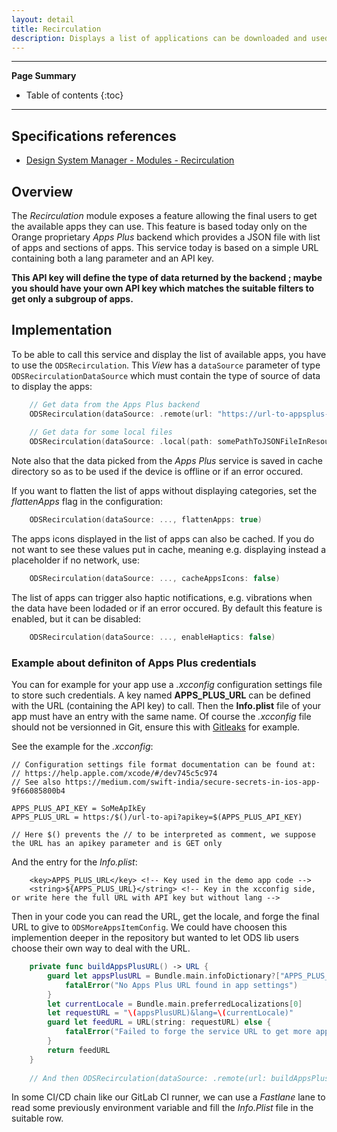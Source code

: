 ```yaml
---
layout: detail
title: Recirculation
description: Displays a list of applications can be downloaded and used by user.
---
```

---

**Page Summary**

* Table of contents
{:toc}

---

## Specifications references

- [Design System Manager - Modules - Recirculation](https://system.design.orange.com/0c1af118d/p/37aa79-recirculation)

## Overview

The _Recirculation_ module exposes a feature allowing the final users to get the available apps they can use.
This feature is based today only on the Orange proprietary _Apps Plus_ backend which provides a JSON file with list of apps and sections of apps.
This service today is based on a simple URL containing both a lang parameter and an API key. 

**This API key will define the type of data returned by the backend ; maybe you should have your own API key which matches the suitable filters to get only a subgroup of apps.**

## Implementation

To be able to call this service and display the list of available apps, you have to use the `ODSRecirculation`.
This _View_ has a `dataSource` parameter of type `ODSRecirculationDataSource` which must contain the type of source of data to display the apps:
                                     
```swift
    // Get data from the Apps Plus backend
    ODSRecirculation(dataSource: .remote(url: "https://url-to-appsplus-backend/get?apikey=SomeKey&lang=fr"))
    
    // Get data for some local files
    ODSRecirculation(dataSource: .local(path: somePathToJSONFileInResources))
```

Note also that the data picked from the _Apps Plus_ service is saved in cache directory so as to be used if the device is offline
or if an error occured.

If you want to flatten the list of apps without displaying categories, set the _flattenApps_ flag in the configuration:

```swift
    ODSRecirculation(dataSource: ..., flattenApps: true)
```  

The apps icons displayed in the list of apps can also be cached.
If you do not want to see these values put in cache, meaning e.g. displaying instead a placeholder if no network, use:

```swift
    ODSRecirculation(dataSource: ..., cacheAppsIcons: false)
```

The list of apps can trigger also haptic notifications, e.g. vibrations when the data have been lodaded or if an error occured.
By default this feature is enabled, but it can be disabled:

```swift
    ODSRecirculation(dataSource: ..., enableHaptics: false)
```

### Example about definiton of Apps Plus credentials

You can for example for your app use a _.xcconfig_ configuration settings file to store such credentials.
A key named **APPS_PLUS_URL** can be defined with the URL (containing the API key) to call.
Then the **Info.plist** file of your app must have an entry with the same name.
Of course the _.xcconfig_ file should not be versionned in Git, ensure this with [Gitleaks](https://github.com/gitleaks/gitleaks) for example.

See the example for the _.xcconfig_:

```text
// Configuration settings file format documentation can be found at:
// https://help.apple.com/xcode/#/dev745c5c974
// See also https://medium.com/swift-india/secure-secrets-in-ios-app-9f66085800b4

APPS_PLUS_API_KEY = SoMeApIkEy
APPS_PLUS_URL = https:/$()/url-to-api?apikey=$(APPS_PLUS_API_KEY)

// Here $() prevents the // to be interpreted as comment, we suppose the URL has an apikey parameter and is GET only
```

And the entry for the _Info.plist_:

```text
    <key>APPS_PLUS_URL</key> <!-- Key used in the demo app code -->
    <string>${APPS_PLUS_URL}</string> <!-- Key in the xcconfig side, or write here the full URL with API key but without lang -->
```

Then in your code you can read the URL, get the locale, and forge the final URL to give to `ODSMoreAppsItemConfig`.
We could have choosen this implemention deeper in the repository but wanted to let ODS lib users choose their own way to deal with the URL.

```swift
    private func buildAppsPlusURL() -> URL {
        guard let appsPlusURL = Bundle.main.infoDictionary?["APPS_PLUS_URL"] else {
            fatalError("No Apps Plus URL found in app settings")
        }
        let currentLocale = Bundle.main.preferredLocalizations[0]
        let requestURL = "\(appsPlusURL)&lang=\(currentLocale)"
        guard let feedURL = URL(string: requestURL) else {
            fatalError("Failed to forge the service URL to get more apps")
        }
        return feedURL
    }
    
    // And then ODSRecirculation(dataSource: .remote(url: buildAppsPlusURL()))
```

In some CI/CD chain like our GitLab CI runner, we can use a _Fastlane_ lane to read some previously environment variable and fill the _Info.Plist_ file in the suitable row.
